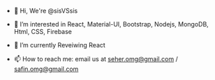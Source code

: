 - 👋 Hi, We're @sisVSsis
- 👀 I’m interested in React, Material-UI, Bootstrap, Nodejs, MongoDB, Html, CSS, Firebase
- 🌱 I’m currently Reveiwing React

- 📫 How to reach me: email us at seher.omg@gmail.com / safin.omg@gmail.com

<!---
sisVSsis/sisVSsis is a ✨ special ✨ repository because its `README.md` (this file) appears on your GitHub profile.
You can click the Preview link to take a look at your changes.
--->
